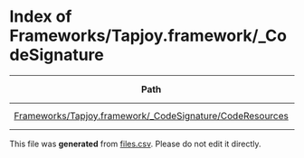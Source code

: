 # Index of Frameworks/Tapjoy.framework/_CodeSignature

| Path | Type | Size | Format | Language | DiE Info | Notes | Hash |
| --- | --- | --- | --- | --- | --- | --- | --- |
| [Frameworks/Tapjoy.framework/_CodeSignature/CodeResources](./Frameworks/Tapjoy.framework/_CodeSignature/CodeResources) | Binary | 2106 | plain text[LF] | XML(1.0) |  |  | 483bb1e1417215658f08d96091d16e9037f1decd6d935b3285de70066e4d4c1f |


This file was **generated** from [files.csv](../../../../../../../../../../../files.csv). Please do not edit it directly.
